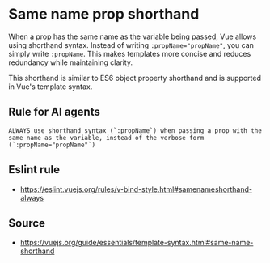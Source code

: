 # Same name prop shorthand

When a prop has the same name as the variable being passed, Vue allows using shorthand syntax. Instead of writing `:propName="propName"`, you can simply write `:propName`. This makes templates more concise and reduces redundancy while maintaining clarity.

This shorthand is similar to ES6 object property shorthand and is supported in Vue's template syntax.

## Rule for AI agents

```
ALWAYS use shorthand syntax (`:propName`) when passing a prop with the same name as the variable, instead of the verbose form (`:propName="propName"`)
```

## Eslint rule

- https://eslint.vuejs.org/rules/v-bind-style.html#samenameshorthand-always

## Source

- https://vuejs.org/guide/essentials/template-syntax.html#same-name-shorthand
